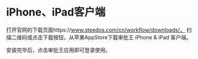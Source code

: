 # iPhone、iPad客户端

打开官网的下载页面https://www.steedos.com/cn/workflow/downloads/， 扫描二维码或点击下载按钮，从苹果AppStore下载审批王 iPhone & iPad 客户端。

安装完毕后，点击审批王应用即可登录使用。
